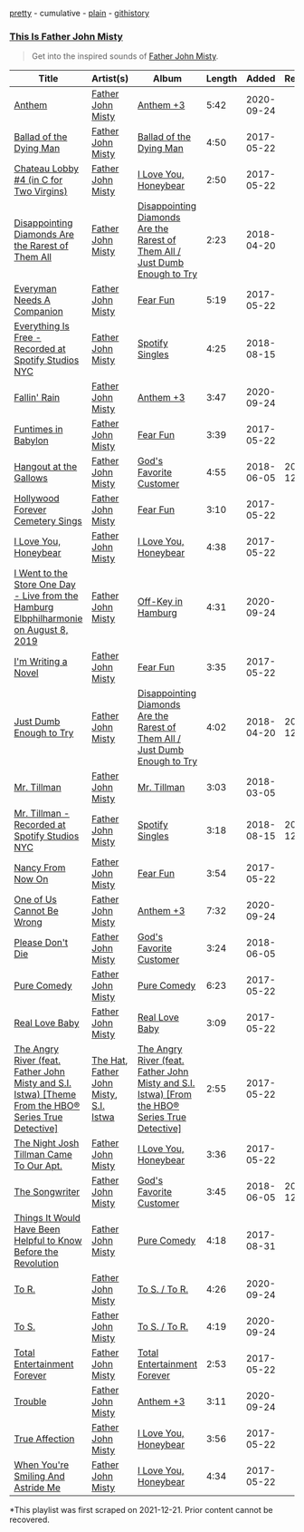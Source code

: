 [pretty](/playlists/pretty/37i9dQZF1DX3Y4Bt8VdicW.md) - cumulative - [plain](/playlists/plain/37i9dQZF1DX3Y4Bt8VdicW) - [githistory](https://github.githistory.xyz/mackorone/spotify-playlist-archive/blob/main/playlists/plain/37i9dQZF1DX3Y4Bt8VdicW)

### [This Is Father John Misty](https://open.spotify.com/playlist/37i9dQZF1DX3Y4Bt8VdicW)

> Get into the inspired sounds of <a href="spotify:artist:2kGBy2WHvF0VdZyqiVCkDT">Father John Misty</a>.

| Title | Artist(s) | Album | Length | Added | Removed |
|---|---|---|---|---|---|
| [Anthem](https://open.spotify.com/track/5u4sCPvmbuWjxJBi8B0QAw) | [Father John Misty](https://open.spotify.com/artist/2kGBy2WHvF0VdZyqiVCkDT) | [Anthem +3](https://open.spotify.com/album/4MsCxk1m3oX1NFKGsVZ2Xm) | 5:42 | 2020-09-24 |  |
| [Ballad of the Dying Man](https://open.spotify.com/track/6lMbJ1HsxaGnb7JRfgqo1G) | [Father John Misty](https://open.spotify.com/artist/2kGBy2WHvF0VdZyqiVCkDT) | [Ballad of the Dying Man](https://open.spotify.com/album/7oSQXlLNG8Dbj8IZlKq4SP) | 4:50 | 2017-05-22 |  |
| [Chateau Lobby \#4 \(in C for Two Virgins\)](https://open.spotify.com/track/2eg2gvPXuwZ9FyrPaLgrXi) | [Father John Misty](https://open.spotify.com/artist/2kGBy2WHvF0VdZyqiVCkDT) | [I Love You, Honeybear](https://open.spotify.com/album/2A8IKX257C4hJaYUHMhLP7) | 2:50 | 2017-05-22 |  |
| [Disappointing Diamonds Are the Rarest of Them All](https://open.spotify.com/track/6KE79I3kBS6ci5ioDhSi6U) | [Father John Misty](https://open.spotify.com/artist/2kGBy2WHvF0VdZyqiVCkDT) | [Disappointing Diamonds Are the Rarest of Them All / Just Dumb Enough to Try](https://open.spotify.com/album/1djJva9yAucJBNCaAthjbq) | 2:23 | 2018-04-20 |  |
| [Everyman Needs A Companion](https://open.spotify.com/track/7nguw3JCObYNBh72bpWSCj) | [Father John Misty](https://open.spotify.com/artist/2kGBy2WHvF0VdZyqiVCkDT) | [Fear Fun](https://open.spotify.com/album/6n5vLBsUWD0ryjsEfBBEmT) | 5:19 | 2017-05-22 |  |
| [Everything Is Free \- Recorded at Spotify Studios NYC](https://open.spotify.com/track/3VB5e3mQF5F0qzX5UD7WIx) | [Father John Misty](https://open.spotify.com/artist/2kGBy2WHvF0VdZyqiVCkDT) | [Spotify Singles](https://open.spotify.com/album/1h1Y5FD9Tat1H8t3rHrWu6) | 4:25 | 2018-08-15 |  |
| [Fallin' Rain](https://open.spotify.com/track/1pPgl4bSBjRH85wiTTCws4) | [Father John Misty](https://open.spotify.com/artist/2kGBy2WHvF0VdZyqiVCkDT) | [Anthem +3](https://open.spotify.com/album/4MsCxk1m3oX1NFKGsVZ2Xm) | 3:47 | 2020-09-24 |  |
| [Funtimes in Babylon](https://open.spotify.com/track/2OTovEYN1lx57YfLEe4ylM) | [Father John Misty](https://open.spotify.com/artist/2kGBy2WHvF0VdZyqiVCkDT) | [Fear Fun](https://open.spotify.com/album/0r0uA6OMU5fTbWetcMf867) | 3:39 | 2017-05-22 |  |
| [Hangout at the Gallows](https://open.spotify.com/track/2TUiggWlhYI6tX0hVtpZ5f) | [Father John Misty](https://open.spotify.com/artist/2kGBy2WHvF0VdZyqiVCkDT) | [God's Favorite Customer](https://open.spotify.com/album/1DSQ4XP8DRnfeiAYYagMUN) | 4:55 | 2018-06-05 | 2021-12-27 |
| [Hollywood Forever Cemetery Sings](https://open.spotify.com/track/4C0rGNpTIPTCVRiT4XKYMa) | [Father John Misty](https://open.spotify.com/artist/2kGBy2WHvF0VdZyqiVCkDT) | [Fear Fun](https://open.spotify.com/album/0r0uA6OMU5fTbWetcMf867) | 3:10 | 2017-05-22 |  |
| [I Love You, Honeybear](https://open.spotify.com/track/4l86U8arITFVBfDvYn82v7) | [Father John Misty](https://open.spotify.com/artist/2kGBy2WHvF0VdZyqiVCkDT) | [I Love You, Honeybear](https://open.spotify.com/album/2A8IKX257C4hJaYUHMhLP7) | 4:38 | 2017-05-22 |  |
| [I Went to the Store One Day \- Live from the Hamburg Elbphilharmonie on August 8, 2019](https://open.spotify.com/track/7slryHlEP6O1evLd8rvfnt) | [Father John Misty](https://open.spotify.com/artist/2kGBy2WHvF0VdZyqiVCkDT) | [Off\-Key in Hamburg](https://open.spotify.com/album/2LszbE4j2yEAQmTVv9fwLU) | 4:31 | 2020-09-24 |  |
| [I'm Writing a Novel](https://open.spotify.com/track/7irbGDuFQ1kzimoztuDkRp) | [Father John Misty](https://open.spotify.com/artist/2kGBy2WHvF0VdZyqiVCkDT) | [Fear Fun](https://open.spotify.com/album/0r0uA6OMU5fTbWetcMf867) | 3:35 | 2017-05-22 |  |
| [Just Dumb Enough to Try](https://open.spotify.com/track/39OpvqhCIgPCKxJLpvudC4) | [Father John Misty](https://open.spotify.com/artist/2kGBy2WHvF0VdZyqiVCkDT) | [Disappointing Diamonds Are the Rarest of Them All / Just Dumb Enough to Try](https://open.spotify.com/album/1djJva9yAucJBNCaAthjbq) | 4:02 | 2018-04-20 | 2021-12-26 |
| [Mr\. Tillman](https://open.spotify.com/track/5ArtaQ740g1HgDugVOyzf7) | [Father John Misty](https://open.spotify.com/artist/2kGBy2WHvF0VdZyqiVCkDT) | [Mr\. Tillman](https://open.spotify.com/album/7iIaGQrDi1z0rZa4B1ezS0) | 3:03 | 2018-03-05 |  |
| [Mr\. Tillman \- Recorded at Spotify Studios NYC](https://open.spotify.com/track/2g5Qvxi7uiwl8SIpu5hg8e) | [Father John Misty](https://open.spotify.com/artist/2kGBy2WHvF0VdZyqiVCkDT) | [Spotify Singles](https://open.spotify.com/album/1h1Y5FD9Tat1H8t3rHrWu6) | 3:18 | 2018-08-15 | 2021-12-24 |
| [Nancy From Now On](https://open.spotify.com/track/0qHrE21zGV4DThyfx0HdFu) | [Father John Misty](https://open.spotify.com/artist/2kGBy2WHvF0VdZyqiVCkDT) | [Fear Fun](https://open.spotify.com/album/0r0uA6OMU5fTbWetcMf867) | 3:54 | 2017-05-22 |  |
| [One of Us Cannot Be Wrong](https://open.spotify.com/track/1eqQtB3Td3YUwPFwlpUaR1) | [Father John Misty](https://open.spotify.com/artist/2kGBy2WHvF0VdZyqiVCkDT) | [Anthem +3](https://open.spotify.com/album/4MsCxk1m3oX1NFKGsVZ2Xm) | 7:32 | 2020-09-24 |  |
| [Please Don't Die](https://open.spotify.com/track/72lGJyqmLUJQEhUOzwCFQF) | [Father John Misty](https://open.spotify.com/artist/2kGBy2WHvF0VdZyqiVCkDT) | [God's Favorite Customer](https://open.spotify.com/album/1DSQ4XP8DRnfeiAYYagMUN) | 3:24 | 2018-06-05 |  |
| [Pure Comedy](https://open.spotify.com/track/7EqHqILVR6yZE8hCSZodt0) | [Father John Misty](https://open.spotify.com/artist/2kGBy2WHvF0VdZyqiVCkDT) | [Pure Comedy](https://open.spotify.com/album/42Jk84IC8I3dIDtA0mqhaR) | 6:23 | 2017-05-22 |  |
| [Real Love Baby](https://open.spotify.com/track/6YDf6QV7QfCEo8O2dbWalK) | [Father John Misty](https://open.spotify.com/artist/2kGBy2WHvF0VdZyqiVCkDT) | [Real Love Baby](https://open.spotify.com/album/6IpBMtAMrBvSHc9y6rTtQQ) | 3:09 | 2017-05-22 |  |
| [The Angry River \(feat\. Father John Misty and S.I\. Istwa\) \[Theme From the HBO® Series True Detective\]](https://open.spotify.com/track/1gZmLcA6IqI4YGhKIfFO8E) | [The Hat](https://open.spotify.com/artist/0UiSKMMZHzAvON7xNNeTnh), [Father John Misty](https://open.spotify.com/artist/2kGBy2WHvF0VdZyqiVCkDT), [S.I\. Istwa](https://open.spotify.com/artist/23DkZl7xuseePWZqXE1qUr) | [The Angry River \(feat\. Father John Misty and S.I\. Istwa\) \[From the HBO® Series True Detective\]](https://open.spotify.com/album/5bCMuYl8KZARE7qDtwM4EN) | 2:55 | 2017-05-22 |  |
| [The Night Josh Tillman Came To Our Apt.](https://open.spotify.com/track/5UXusQhn77o9f11H4NKFbM) | [Father John Misty](https://open.spotify.com/artist/2kGBy2WHvF0VdZyqiVCkDT) | [I Love You, Honeybear](https://open.spotify.com/album/2A8IKX257C4hJaYUHMhLP7) | 3:36 | 2017-05-22 |  |
| [The Songwriter](https://open.spotify.com/track/1rRsnlbUKxz3obkrAJplzI) | [Father John Misty](https://open.spotify.com/artist/2kGBy2WHvF0VdZyqiVCkDT) | [God's Favorite Customer](https://open.spotify.com/album/1DSQ4XP8DRnfeiAYYagMUN) | 3:45 | 2018-06-05 | 2021-12-23 |
| [Things It Would Have Been Helpful to Know Before the Revolution](https://open.spotify.com/track/0cLyScyKTvOEcF64ReuwiO) | [Father John Misty](https://open.spotify.com/artist/2kGBy2WHvF0VdZyqiVCkDT) | [Pure Comedy](https://open.spotify.com/album/3CoFoDt6zt5EKxmTpOX32b) | 4:18 | 2017-08-31 |  |
| [To R.](https://open.spotify.com/track/60SWtHHhpWBNyDwcxEnL2o) | [Father John Misty](https://open.spotify.com/artist/2kGBy2WHvF0VdZyqiVCkDT) | [To S\. / To R.](https://open.spotify.com/album/61oaVIBCJKVQlHBzMcTKfX) | 4:26 | 2020-09-24 |  |
| [To S.](https://open.spotify.com/track/17ogyMCuQ3aWoFQkNldC9U) | [Father John Misty](https://open.spotify.com/artist/2kGBy2WHvF0VdZyqiVCkDT) | [To S\. / To R.](https://open.spotify.com/album/61oaVIBCJKVQlHBzMcTKfX) | 4:19 | 2020-09-24 |  |
| [Total Entertainment Forever](https://open.spotify.com/track/2EDu3Xi4LORS0HRJ7kt0hF) | [Father John Misty](https://open.spotify.com/artist/2kGBy2WHvF0VdZyqiVCkDT) | [Total Entertainment Forever](https://open.spotify.com/album/0tA55tbQJ3XuixU62q5Z4S) | 2:53 | 2017-05-22 |  |
| [Trouble](https://open.spotify.com/track/3JnSAUi5DiXpBQ1kq0cK8H) | [Father John Misty](https://open.spotify.com/artist/2kGBy2WHvF0VdZyqiVCkDT) | [Anthem +3](https://open.spotify.com/album/4MsCxk1m3oX1NFKGsVZ2Xm) | 3:11 | 2020-09-24 |  |
| [True Affection](https://open.spotify.com/track/4qG7NaN5VGPE2HPFKFHKCs) | [Father John Misty](https://open.spotify.com/artist/2kGBy2WHvF0VdZyqiVCkDT) | [I Love You, Honeybear](https://open.spotify.com/album/2A8IKX257C4hJaYUHMhLP7) | 3:56 | 2017-05-22 |  |
| [When You're Smiling And Astride Me](https://open.spotify.com/track/1h5X2BiNVo3mweajFTNZWh) | [Father John Misty](https://open.spotify.com/artist/2kGBy2WHvF0VdZyqiVCkDT) | [I Love You, Honeybear](https://open.spotify.com/album/2A8IKX257C4hJaYUHMhLP7) | 4:34 | 2017-05-22 |  |

\*This playlist was first scraped on 2021-12-21. Prior content cannot be recovered.